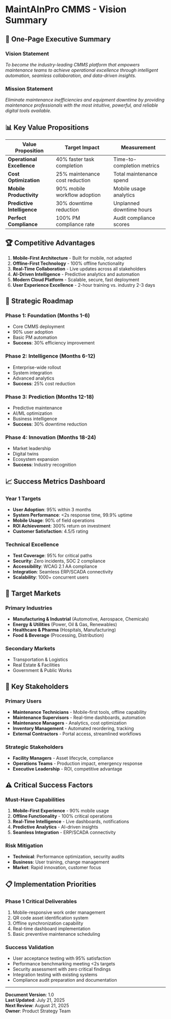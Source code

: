 # MaintAInPro CMMS - Vision Summary

## 🎯 One-Page Executive Summary

### Vision Statement

_To become the industry-leading CMMS platform that empowers maintenance teams to achieve operational
excellence through intelligent automation, seamless collaboration, and data-driven insights._

### Mission Statement

_Eliminate maintenance inefficiencies and equipment downtime by providing maintenance professionals
with the most intuitive, powerful, and reliable digital tools available._

## 📊 Key Value Propositions

| Value Proposition           | Target Impact                  | Measurement                |
| --------------------------- | ------------------------------ | -------------------------- |
| **Operational Excellence**  | 40% faster task completion     | Time-to-completion metrics |
| **Cost Optimization**       | 25% maintenance cost reduction | Total maintenance spend    |
| **Mobile Productivity**     | 90% mobile workflow adoption   | Mobile usage analytics     |
| **Predictive Intelligence** | 30% downtime reduction         | Unplanned downtime hours   |
| **Perfect Compliance**      | 100% PM compliance rate        | Audit compliance scores    |

## 🏆 Competitive Advantages

1. **Mobile-First Architecture** - Built for mobile, not adapted
2. **Offline-First Technology** - 100% offline functionality
3. **Real-Time Collaboration** - Live updates across all stakeholders
4. **AI-Driven Intelligence** - Predictive analytics and automation
5. **Modern Cloud Platform** - Scalable, secure, fast deployment
6. **User Experience Excellence** - 2-hour training vs. industry 2-3 days

## 🚀 Strategic Roadmap

### Phase 1: Foundation (Months 1-6)

- Core CMMS deployment
- 90% user adoption
- Basic PM automation
- **Success**: 30% efficiency improvement

### Phase 2: Intelligence (Months 6-12)

- Enterprise-wide rollout
- System integration
- Advanced analytics
- **Success**: 25% cost reduction

### Phase 3: Prediction (Months 12-18)

- Predictive maintenance
- AI/ML optimization
- Business intelligence
- **Success**: 30% downtime reduction

### Phase 4: Innovation (Months 18-24)

- Market leadership
- Digital twins
- Ecosystem expansion
- **Success**: Industry recognition

## 📈 Success Metrics Dashboard

### Year 1 Targets

- **User Adoption**: 95% within 3 months
- **System Performance**: <2s response time, 99.9% uptime
- **Mobile Usage**: 90% of field operations
- **ROI Achievement**: 300% return on investment
- **Customer Satisfaction**: 4.5/5 rating

### Technical Excellence

- **Test Coverage**: 95% for critical paths
- **Security**: Zero incidents, SOC 2 compliance
- **Accessibility**: WCAG 2.1 AA compliance
- **Integration**: Seamless ERP/SCADA connectivity
- **Scalability**: 1000+ concurrent users

## 🎯 Target Markets

### Primary Industries

- **Manufacturing & Industrial** (Automotive, Aerospace, Chemicals)
- **Energy & Utilities** (Power, Oil & Gas, Renewables)
- **Healthcare & Pharma** (Hospitals, Manufacturing)
- **Food & Beverage** (Processing, Distribution)

### Secondary Markets

- Transportation & Logistics
- Real Estate & Facilities
- Government & Public Works

## 👥 Key Stakeholders

### Primary Users

- **Maintenance Technicians** - Mobile-first tools, offline capability
- **Maintenance Supervisors** - Real-time dashboards, automation
- **Maintenance Managers** - Analytics, cost optimization
- **Inventory Management** - Automated reordering, tracking
- **External Contractors** - Portal access, streamlined workflows

### Strategic Stakeholders

- **Facility Managers** - Asset lifecycle, compliance
- **Operations Teams** - Production impact, emergency response
- **Executive Leadership** - ROI, competitive advantage

## ⚠️ Critical Success Factors

### Must-Have Capabilities

1. **Mobile-First Experience** - 90% mobile usage
2. **Offline Functionality** - 100% critical operations
3. **Real-Time Intelligence** - Live dashboards, notifications
4. **Predictive Analytics** - AI-driven insights
5. **Seamless Integration** - ERP/SCADA connectivity

### Risk Mitigation

- **Technical**: Performance optimization, security audits
- **Business**: User training, change management
- **Market**: Rapid innovation, customer focus

## 📋 Implementation Priorities

### Phase 1 Critical Deliverables

1. Mobile-responsive work order management
2. QR code asset identification system
3. Offline synchronization capability
4. Real-time dashboard implementation
5. Basic preventive maintenance scheduling

### Success Validation

- User acceptance testing with 95% satisfaction
- Performance benchmarking meeting <2s targets
- Security assessment with zero critical findings
- Integration testing with existing systems
- Compliance audit preparation and documentation

---

**Document Version**: 1.0  
**Last Updated**: July 21, 2025  
**Next Review**: August 21, 2025  
**Owner**: Product Strategy Team
